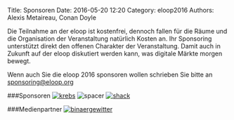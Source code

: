 Title: Sponsoren
Date: 2016-05-20 12:20
Category: eloop2016
Authors: Alexis Metaireau, Conan Doyle

Die Teilnahme an der eloop ist kostenfrei, dennoch fallen für die Räume und die Organisation der Veranstaltung natürlich Kosten an. 
Ihr Sponsoring unterstützt direkt den offenen Charakter der Veranstaltung. Damit auch in Zukunft auf der eloop diskutiert werden kann, was digitale Märkte morgen bewegt.

Wenn auch Sie die eloop 2016 sponsoren wollen schrieben Sie bitte an [sponsoring@eloop.org](mailto:sponsoring@eloop.org)

###Sponsoren
[![krebs]({filename}/images/sponsoren/krebs.png)](http://krebsco.de)
![spacer]({filename}/images/sponsoren/spacer.png)
[![shack]({filename}/images/sponsoren/shack.png)](http://shackspace.de)

###Medienpartner
[![binaergewitter]({filename}/images/sponsoren/binaergewitter.png)](http://binaergewitter.de)
